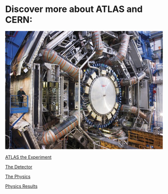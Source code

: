 # Discover more about ATLAS and CERN:



![](Pictures/ATLAS.jpg)



[ATLAS the Experiment](http://atlas.cern/discover/about)

[The Detector](http://atlas.cern/discover/detector)

[The Physics](http://home.cern/about/physics)

[Physics Results](https://twiki.cern.ch/twiki/bin/view/AtlasPublic)